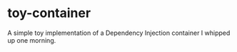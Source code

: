 toy-container
=============

A simple toy implementation of a Dependency Injection container I whipped up one morning.
